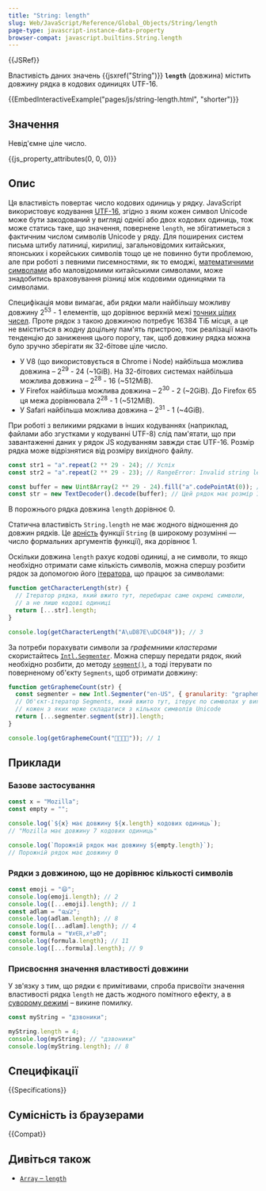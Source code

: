 ```yaml
---
title: "String: length"
slug: Web/JavaScript/Reference/Global_Objects/String/length
page-type: javascript-instance-data-property
browser-compat: javascript.builtins.String.length
---
```


{{JSRef}}

Властивість даних значень {{jsxref("String")}} **`length`** (довжина) містить довжину рядка в кодових одиницях UTF-16.

{{EmbedInteractiveExample("pages/js/string-length.html", "shorter")}}

## Значення

Невід'ємне ціле число.

{{js_property_attributes(0, 0, 0)}}

## Опис

Ця властивість повертає число кодових одиниць у рядку. JavaScript використовує кодування [UTF-16](/uk/docs/Web/JavaScript/Reference/Global_Objects/String#symvoly-utf-16-kodovi-tochky-unicode-ta-hrafemni-klastery), згідно з яким кожен символ Unicode може бути закодований у вигляді однієї або двох кодових одиниць, тож може статись таке, що значення, повернене `length`, не збігатиметься з фактичним числом символів Unicode у ряду. Для поширених систем письма штибу латиниці, кирилиці, загальновідомих китайських, японських і корейських символів тощо це не повинно бути проблемою, але при роботі з певними писемностями, як то емоджі, [математичними символами](https://en.wikipedia.org/wiki/Mathematical_Alphanumeric_Symbols) або маловідомими китайськими символами, може знадобитись враховування різниці між кодовими одиницями та символами.

Специфікація мови вимагає, аби рядки мали найбільшу можливу довжину 2<sup>53</sup> - 1 елементів, що дорівнює верхній межі [точних цілих чисел](/uk/docs/Web/JavaScript/Reference/Global_Objects/Number/MAX_SAFE_INTEGER). Проте рядок з такою довжиною потребує 16384 ТіБ місця, а це не вміститься в жодну доцільну пам'ять пристрою, тож реалізації мають тенденцію до заниження цього порогу, так, щоб довжину рядка можна було зручно зберігати як 32-бітове ціле число.

- У V8 (що використовується в Chrome і Node) найбільша можлива довжина – 2<sup>29</sup> - 24 (\~1GiB). На 32-бітових системах найбільша можлива довжина – 2<sup>28</sup> - 16 (\~512MiB).
- У Firefox найбільша можлива довжина – 2<sup>30</sup> - 2 (\~2GiB). До Firefox 65 ця межа дорівнювала 2<sup>28</sup> - 1 (\~512MiB).
- У Safari найбільша можлива довжина – 2<sup>31</sup> - 1 (\~4GiB).

При роботі з великими рядками в інших кодуваннях (наприклад, файлами або згустками у кодуванні UTF-8) слід пам'ятати, що при завантаженні даних у рядок JS кодуванням завжди стає UTF-16. Розмір рядка може відрізнятися від розміру вихідного файлу.

```js
const str1 = "a".repeat(2 ** 29 - 24); // Успіх
const str2 = "a".repeat(2 ** 29 - 23); // RangeError: Invalid string length

const buffer = new Uint8Array(2 ** 29 - 24).fill("a".codePointAt(0)); // Цей буфер має розмір 512МіБ
const str = new TextDecoder().decode(buffer); // Цей рядок має розмір 1ГіБ
```

В порожнього рядка довжина `length` дорівнює 0.

Статична властивість `String.length` не має жодного відношення до довжин рядків. Це [арність](/uk/docs/Web/JavaScript/Reference/Global_Objects/Function/length) функції `String` (в широкому розумінні — число формальних аргументів функції), яка дорівнює 1.

Оскільки довжина `length` рахує кодові одиниці, а не символи, то якщо необхідно отримати саме кількість символів, можна спершу розбити рядок за допомогою його [ітератора](/uk/docs/Web/JavaScript/Reference/Global_Objects/String/Symbol.iterator), що працює за символами:

```js
function getCharacterLength(str) {
  // Ітератор рядка, який вжито тут, перебирає саме окремі символи,
  // а не лише кодові одиниці
  return [...str].length;
}

console.log(getCharacterLength("А\uD87E\uDC04Я")); // 3
```

За потреби порахувати символи за _графемними кластерами_ скористайтесь [`Intl.Segmenter`](/uk/docs/Web/JavaScript/Reference/Global_Objects/Intl/Segmenter). Можна спершу передати рядок, який необхідно розбити, до методу [`segment()`](/uk/docs/Web/JavaScript/Reference/Global_Objects/Intl/Segmenter/segment), а тоді ітерувати по поверненому об'єкту `Segments`, щоб отримати довжину:

```js
function getGraphemeCount(str) {
  const segmenter = new Intl.Segmenter("en-US", { granularity: "grapheme" });
  // Об'єкт-ітератор Segments, який вжито тут, ітерує по символах у вигляді графемних кластерів,
  // кожен з яких може складатися з кількох символів Unicode
  return [...segmenter.segment(str)].length;
}

console.log(getGraphemeCount("👨‍👩‍👧‍👧")); // 1
```

## Приклади

### Базове застосування

```js
const x = "Mozilla";
const empty = "";

console.log(`${x} має довжину ${x.length} кодових одиниць`);
// "Mozilla має довжину 7 кодових одиниць"

console.log(`Порожній рядок має довжину ${empty.length}`);
// Порожній рядок має довжину 0
```

### Рядки з довжиною, що не дорівнює кількості символів

```js
const emoji = "😄";
console.log(emoji.length); // 2
console.log([...emoji].length); // 1
const adlam = "𞤲𞥋𞤣𞤫";
console.log(adlam.length); // 8
console.log([...adlam].length); // 4
const formula = "∀𝑥∈ℝ,𝑥²≥0";
console.log(formula.length); // 11
console.log([...formula].length); // 9
```

### Присвоєння значення властивості довжини

У зв'язку з тим, що рядки є примітивами, спроба присвоїти значення властивості рядка `length` не дасть жодного помітного ефекту, а в [суворому режимі](/uk/docs/Web/JavaScript/Reference/Strict_mode) – викине помилку.

```js
const myString = "дзвоники";

myString.length = 4;
console.log(myString); // "дзвоники"
console.log(myString.length); // 8
```

## Специфікації

{{Specifications}}

## Сумісність із браузерами

{{Compat}}

## Дивіться також

- [`Array` – `length`](/uk/docs/Web/JavaScript/Reference/Global_Objects/Array/length)
